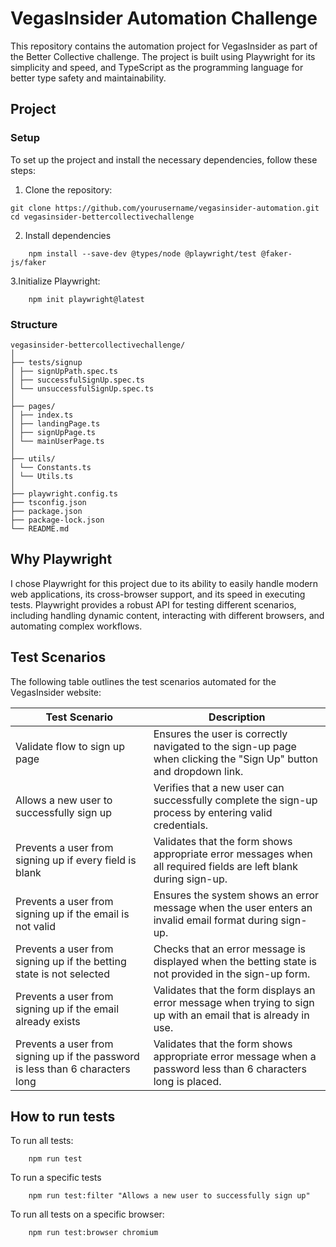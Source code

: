 # VegasInsider Automation Challenge

This repository contains the automation project for VegasInsider as part of the Better Collective challenge. The project is built using Playwright for its simplicity and speed, and TypeScript as the programming language for better type safety and maintainability.

## Project

### Setup

To set up the project and install the necessary dependencies, follow these steps:

1. Clone the repository:

```
git clone https://github.com/yourusername/vegasinsider-automation.git
cd vegasinsider-bettercollectivechallenge
```

2. Install dependencies

```
    npm install --save-dev @types/node @playwright/test @faker-js/faker
```

3.Initialize Playwright:

```
    npm init playwright@latest
```

### Structure

```
vegasinsider-bettercollectivechallenge/
│
├── tests/signup
│ ├── signUpPath.spec.ts
│ ├── successfulSignUp.spec.ts
│ └── unsuccessfulSignUp.spec.ts
│
├── pages/
│ ├── index.ts
│ ├── landingPage.ts
│ ├── signUpPage.ts
│ └── mainUserPage.ts
│
├── utils/
│ └── Constants.ts
│ └── Utils.ts
│
├── playwright.config.ts
├── tsconfig.json
├── package.json
├── package-lock.json
└── README.md
```

## Why Playwright

I chose Playwright for this project due to its ability to easily handle modern web applications, its cross-browser support, and its speed in executing tests. Playwright provides a robust API for testing different scenarios, including handling dynamic content, interacting with different browsers, and automating complex workflows.

## Test Scenarios

The following table outlines the test scenarios automated for the VegasInsider website:

| Test Scenario                                                                  | Description                                                                                                       |
| ------------------------------------------------------------------------------ | ----------------------------------------------------------------------------------------------------------------- |
| Validate flow to sign up page                                                  | Ensures the user is correctly navigated to the sign-up page when clicking the "Sign Up" button and dropdown link. |
| Allows a new user to successfully sign up                                      | Verifies that a new user can successfully complete the sign-up process by entering valid credentials.             |
| Prevents a user from signing up if every field is blank                        | Validates that the form shows appropriate error messages when all required fields are left blank during sign-up.  |
| Prevents a user from signing up if the email is not valid                      | Ensures the system shows an error message when the user enters an invalid email format during sign-up.            |
| Prevents a user from signing up if the betting state is not selected           | Checks that an error message is displayed when the betting state is not provided in the sign-up form.             |
| Prevents a user from signing up if the email already exists                    | Validates that the form displays an error message when trying to sign up with an email that is already in use.    |
| Prevents a user from signing up if the password is less than 6 characters long | Validates that the form shows appropriate error message when a password less than 6 characters long is placed.    |

## How to run tests

To run all tests:

```
    npm run test
```

To run a specific tests

```
    npm run test:filter "Allows a new user to successfully sign up"
```

To run all tests on a specific browser:

```
    npm run test:browser chromium
```
